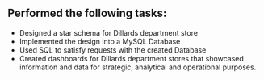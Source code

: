## Performed the following tasks:

* Designed a star schema for Dillards department store
* Implemented the design into a MySQL Database
* Used SQL to satisfy requests with the created Database
* Created dashboards for Dillards department stores that showcased information and data for strategic, analytical and operational purposes. 
